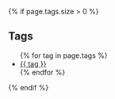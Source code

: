 {% if page.tags.size > 0 %}
<div class="tags">
  <h2>Tags</h2>
  <ul>
    {% for tag in page.tags %}
    <li><a href="/tag/{{ tag }}">{{ tag }}</a></li>
    {% endfor %}
  </ul>
</div>
{% endif %}